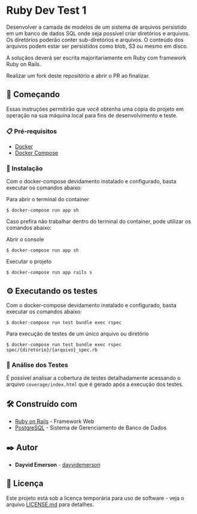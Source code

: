 # Ruby Dev Test 1

Desenvolver a camada de modelos de um sistema de arquivos persistido em um banco de dados SQL onde seja possível criar diretórios e arquivos. Os diretórios poderão conter sub-diretórios e arquivos. O conteúdo dos arquivos podem estar ser persistidos como blob, S3 ou mesmo em disco.

A soluçãos deverá ser escrita majoritariamente em Ruby com framework Ruby on Rails.

Realizar um fork deste repositório e abrir o PR ao finalizar.

## 🚀 Começando

Essas instruções permitirão que você obtenha uma cópia do projeto em operação na sua máquina local para fins de desenvolvimento e teste.

### 📋 Pré-requisitos

- [Docker](https://docs.docker.com/engine/install/)
- [Docker Compose](https://docs.docker.com/compose/install/)

### 🔧 Instalação

Com o docker-compose devidamento instalado e configurado, basta executar os comandos abaixo:

Para abrir o terminal do container
```
$ docker-compose run app sh
```

Caso prefira não trabalhar dentro do terminal do container, pode utilizar os comandos abaixo:

Abrir o console
```
$ docker-compose run app sh
```

Executar o projeto
```
$ docker-compose run app rails s
```

## ⚙️ Executando os testes

Com o docker-compose devidamento instalado e configurado, basta executar os comandos abaixo:
```
$ docker-compose run test bundle exec rspec
```

Para execução de testes de um único arquivo ou diretório
```
$ docker-compose run test bundle exec rspec spec/{diretório}/{arquivo}_spec.rb
```

### 🔩 Análise dos Testes

É possível analisar a cobertura de testes detalhadamente acessando o arquivo `coverage/index.html` que é gerado após a execução dos testes.
## 🛠️ Construído com

* [Ruby on Rails](https://rubyonrails.org/) - Framework Web
* [PostgreSQL](https://www.postgresql.org/) - Sistema de Gerenciamento de Banco de Dados

## ✒️ Autor

* **Dayvid Emerson** - [dayvidemerson](https://github.com/dayvidemerson)

## 📄 Licença

Este projeto está sob a licença temporária para uso de software  - veja o arquivo [LICENSE.md](https://github.com/dayvidemerson/clicksign-file-system/blob/main/LICENSE.md) para detalhes.
